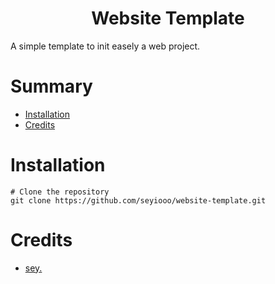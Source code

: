 <div align="center"><h1>Website Template</h1></div>
A simple template to init easely a web project.

# Summary
- [Installation](#installation)
- [Credits](#credits)

# Installation
```
# Clone the repository
git clone https://github.com/seyiooo/website-template.git
```

# Credits
- [sey.](https://github.com/seyiooo)
